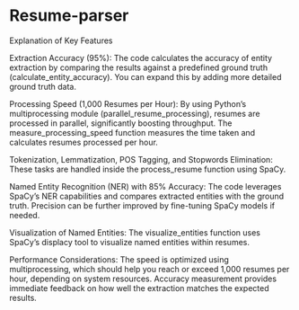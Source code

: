 # Resume-parser
Explanation of Key Features

Extraction Accuracy (95%):
The code calculates the accuracy of entity extraction by comparing the results against a predefined ground truth (calculate_entity_accuracy). You can expand this by adding more detailed ground truth data.

Processing Speed (1,000 Resumes per Hour):
By using Python’s multiprocessing module (parallel_resume_processing), resumes are processed in parallel, significantly boosting throughput.
The measure_processing_speed function measures the time taken and calculates resumes processed per hour.

Tokenization, Lemmatization, POS Tagging, and Stopwords Elimination:
These tasks are handled inside the process_resume function using SpaCy.

Named Entity Recognition (NER) with 85% Accuracy:
The code leverages SpaCy’s NER capabilities and compares extracted entities with the ground truth. Precision can be further improved by fine-tuning SpaCy models if needed.


Visualization of Named Entities:
The visualize_entities function uses SpaCy’s displacy tool to visualize named entities within resumes.

Performance Considerations:
The speed is optimized using multiprocessing, which should help you reach or exceed 1,000 resumes per hour, depending on system resources.
Accuracy measurement provides immediate feedback on how well the extraction matches the expected results.
